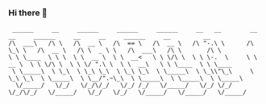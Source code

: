 ### Hi there 👋

```
 ______     __     ______     ______     ______     __   __        __  __     ______     __     __     ______     __         __        
/\  ___\   /\ \   /\  __ \   /\  == \   /\  __ \   /\ "-.\ \      /\ \_\ \   /\  __ \   /\ \  _ \ \   /\  ___\   /\ \       /\ \       
\ \ \____  \ \ \  \ \  __ \  \ \  __<   \ \ \/\ \  \ \ \-.  \     \ \  __ \  \ \ \/\ \  \ \ \/ ".\ \  \ \  __\   \ \ \____  \ \ \____  
 \ \_____\  \ \_\  \ \_\ \_\  \ \_\ \_\  \ \_____\  \ \_\\"\_\     \ \_\ \_\  \ \_____\  \ \__/".~\_\  \ \_____\  \ \_____\  \ \_____\ 
  \/_____/   \/_/   \/_/\/_/   \/_/ /_/   \/_____/   \/_/ \/_/      \/_/\/_/   \/_____/   \/_/   \/_/   \/_____/   \/_____/   \/_____/ 
```
<!--
**CiaronHowell/ciaronhowell** is a ✨ _special_ ✨ repository because its `README.md` (this file) appears on your GitHub profile.

Here are some ideas to get you started:

- 🔭 I’m currently working on ...
- 🌱 I’m currently learning ...
- 👯 I’m looking to collaborate on ...
- 🤔 I’m looking for help with ...
- 💬 Ask me about ...
- 📫 How to reach me: ...
- 😄 Pronouns: ...
- ⚡ Fun fact: ...
-->
